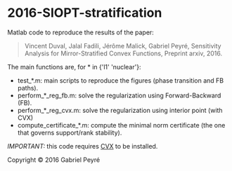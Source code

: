 # 2016-SIOPT-stratification

Matlab code to reproduce the results of the paper:

> Vincent Duval, Jalal Fadili, Jérôme Malick, Gabriel Peyré,
> Sensitivity Analysis for Mirror-Stratified Convex Functions,
> Preprint arxiv, 2016.

The main functions are, for * in {'l1' 'nuclear'}:
- test_*.m: main scripts to reproduce the figures (phase transition and FB paths).
- perform_*_reg_fb.m: solve the regularization using Forward-Backward (FB).
- perform_*_reg_cvx.m: solve the regularization using interior point (with CVX)
- compute_certificate_*.m: compute the minimal norm certificate (the one that governs support/rank stability).

_IMPORTANT:_ this code requires [CVX](cvxr.com) to be installed.

Copyright &copy; 2016 Gabriel Peyré

